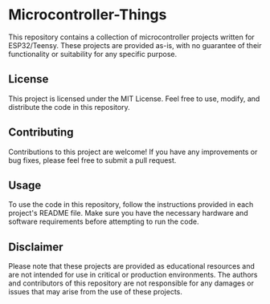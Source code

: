 # Microcontroller-Things

This repository contains a collection of microcontroller projects written for ESP32/Teensy. These projects are provided as-is, with no guarantee of their functionality or suitability for any specific purpose.

## License

This project is licensed under the MIT License. Feel free to use, modify, and distribute the code in this repository.

## Contributing

Contributions to this project are welcome! If you have any improvements or bug fixes, please feel free to submit a pull request.
## Usage

To use the code in this repository, follow the instructions provided in each project's README file. Make sure you have the necessary hardware and software requirements before attempting to run the code.

## Disclaimer

Please note that these projects are provided as educational resources and are not intended for use in critical or production environments. The authors and contributors of this repository are not responsible for any damages or issues that may arise from the use of these projects.

